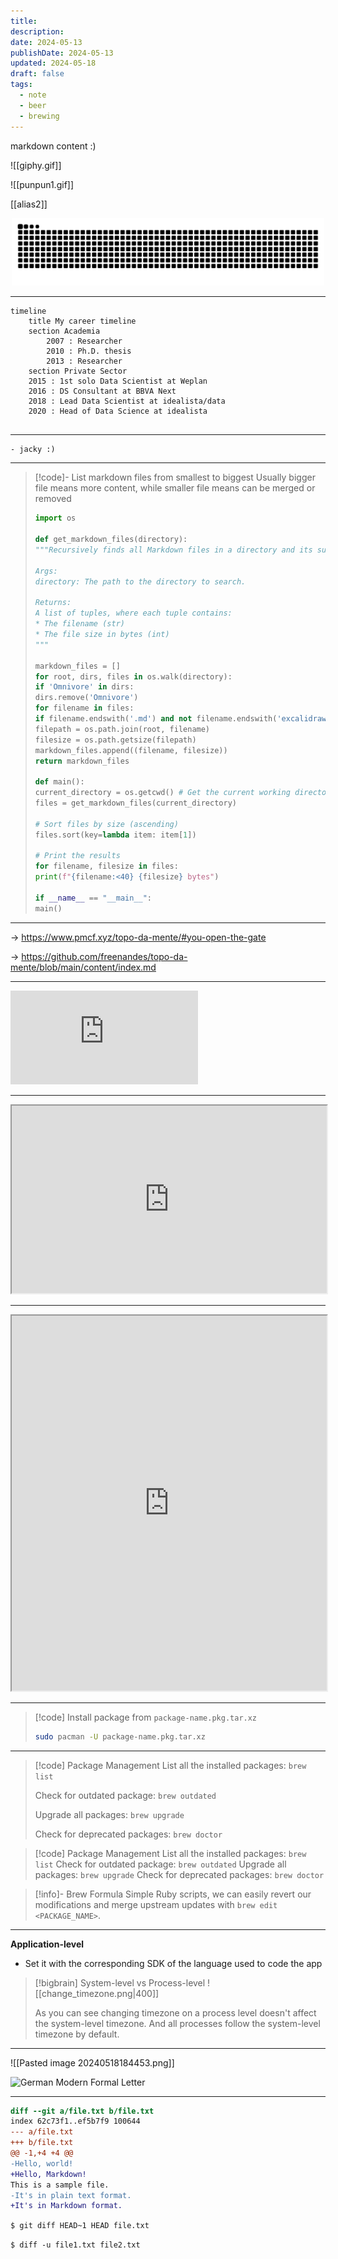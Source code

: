 ```yaml
---
title: 
description: 
date: 2024-05-13
publishDate: 2024-05-13
updated: 2024-05-18
draft: false
tags:
  - note
  - beer
  - brewing
---
```

 
markdown content :)

![[giphy.gif]]

![[punpun1.gif]]

[[alias2]]

<!-- Snek -->   
<p align="center">
<a href="https://gitstar-ranking.com/Lissy93" title="Snek 🐍"><img width="500" src="https://raw.githubusercontent.com/Lissy93/Lissy93/master/assets/github-snake.svg" /></a>
</p>

---

```mermaid
timeline
    title My career timeline
    section Academia
	    2007 : Researcher
	    2010 : Ph.D. thesis
	    2013 : Researcher
	section Private Sector
    2015 : 1st solo Data Scientist at Weplan
    2016 : DS Consultant at BBVA Next
    2018 : Lead Data Scientist at idealista/data
    2020 : Head of Data Science at idealista
    
```

---

```poetry
- jacky :)
```

---

>[!code]- List markdown files from smallest to biggest
> Usually bigger file means more content, while smaller file means can be merged or removed
> ```python
> import os
>
> def get_markdown_files(directory):
> """Recursively finds all Markdown files in a directory and its subdirectories.
>
> Args:
> directory: The path to the directory to search.
>
> Returns:
> A list of tuples, where each tuple contains:
> * The filename (str)
> * The file size in bytes (int)
> """
>
> markdown_files = []
> for root, dirs, files in os.walk(directory):
> if 'Omnivore' in dirs:
> dirs.remove('Omnivore')
> for filename in files:
> if filename.endswith('.md') and not filename.endswith('excalidraw.md'):
> filepath = os.path.join(root, filename)
> filesize = os.path.getsize(filepath)
> markdown_files.append((filename, filesize))
> return markdown_files
>
> def main():
> current_directory = os.getcwd() # Get the current working directory
> files = get_markdown_files(current_directory)
>
> # Sort files by size (ascending)
> files.sort(key=lambda item: item[1])
>
> # Print the results
> for filename, filesize in files:
> print(f"{filename:<40} {filesize} bytes")
>
> if __name__ == "__main__":
> main()
> ```


---

-> https://www.pmcf.xyz/topo-da-mente/#you-open-the-gate

-> https://github.com/freenandes/topo-da-mente/blob/main/content/index.md

---

<div class="onecompilerCode-wrapper">
<iframe
 class="onecompilerCode"
 frameBorder="0" src="https://en.wikipedia.org/wiki/Package_manager#Comparison_of_commands" 
 ></iframe>
 </div>

---

<iframe
  src="https://codepen.io/team/codepen/embed/preview/PNaGbb"
  style="width:100%; height:300px;"
></iframe>

---

<iframe
  src="https://en.wikipedia.org/wiki/Package_manager#Comparison_of_commands"
  style="width:100%; height:600px;"
></iframe>

---

>[!code] Install package from `package-name.pkg.tar.xz`
> ```bash
> sudo pacman -U package-name.pkg.tar.xz
> ```

---

>[!code] Package Management
> List all the installed packages: `brew list` 
> 
> Check for outdated package: `brew outdated`
> 
> Upgrade all packages: `brew upgrade`
> 
> Check for deprecated packages: `brew doctor`

>[!code] Package Management
> List all the installed packages: `brew list` 
> Check for outdated package: `brew outdated`
> Upgrade all packages: `brew upgrade`
> Check for deprecated packages: `brew doctor`

>[!info]- Brew Formula
> Simple Ruby scripts, we can easily revert our modifications and merge upstream updates with `brew edit <PACKAGE_NAME>`.

---

**Application-level**
- Set it with the corresponding SDK of the language used to code the app

>[!bigbrain] System-level vs Process-level
> ![[change_timezone.png|400]]
> 
> As you can see changing timezone on a process level doesn't affect the system-level timezone. And all processes follow the system-level timezone by default.

---

![[Pasted image 20240518184453.png]]

<img src="https://writelatex.s3.amazonaws.com/published_ver/6956.jpeg?X-Amz-Expires=14400&amp;X-Amz-Date=20240518T174205Z&amp;X-Amz-Algorithm=AWS4-HMAC-SHA256&amp;X-Amz-Credential=AKIAWJBOALPNFPV7PVH5/20240518/us-east-1/s3/aws4_request&amp;X-Amz-SignedHeaders=host&amp;X-Amz-Signature=830cff1b5f615abe331fefb07a6d6a3e2877aa036fcca4a6a6fe3f664fd58f52" alt="German Modern Formal Letter">

---

```diff  
diff --git a/file.txt b/file.txt  
index 62c73f1..ef5b7f9 100644  
--- a/file.txt  
+++ b/file.txt  
@@ -1,+4 +4 @@  
-Hello, world!  
+Hello, Markdown!  
This is a sample file.  
-It's in plain text format.  
+It's in Markdown format.  
```

`$ git diff HEAD~1 HEAD file.txt`

`$ diff -u file1.txt file2.txt`
